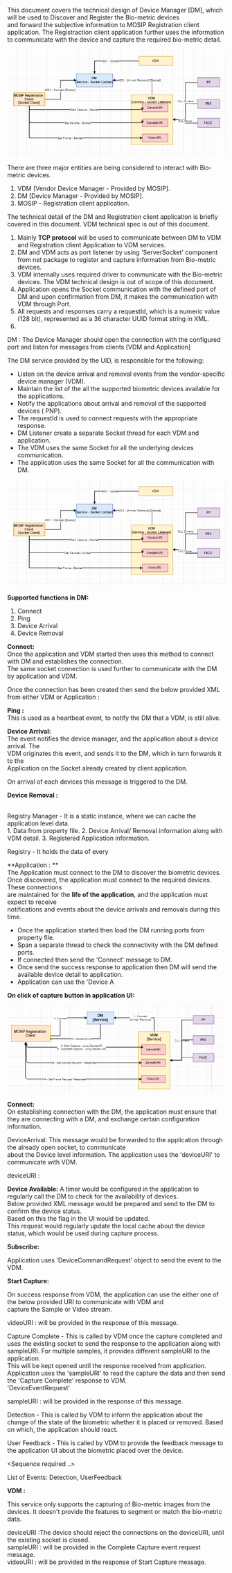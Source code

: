 
This document covers the technical design of Device Manager [DM], which will be used to Discover and Register the Bio-metric devices  
and forward the subjective information to MOSIP Registration client application. The Registraction client application further uses the information to 
communicate with the device and capture the required bio-metric detail.    

![Capture Sequence](_images/bio-device-flow-block.png)  

There are three major entities are being considered to interact with Bio-metric devices. 
   1. VDM [Vendor Device Manager - Provided by MOSIP].  
   2. DM  [Device Manager - Provided by MOSIP].  
   3. MOSIP - Registration client application.  

The technical detail of the DM and Registration client application is briefly covered in this document. VDM technical spec is out of this document.  

1. Mainly **TCP protocol** will be used to communicate between DM to VDM and Registration client Application to VDM services.  
2. DM and VDM acts as port listener by using 'ServerSocket' component from net package to register and capture information from Bio-metric devices.  
3. VDM internally uses required driver to communicate with the Bio-metric devices. The VDM technical design is out of scope of this document.   
4. Application opens the Socket communication with the defined port of DM and upon confirmation from DM, it makes the communication with VDM through Port.    
5. All requests and responses carry a requestId, which is a numeric value (128 bit), represented as a 36 character UUID format string in XML.  
6. 

DM : 
The Device Manager should open the connection with the configured port and listen for messages from clients [VDM and Application]  

The DM service provided by the UID, is responsible for the following:  
   - Listen on the device arrival and removal events from the vendor-specific device 
     manager (VDM).  
   - Maintain the list of the all the supported biometric devices available for the
     applications.  
   - Notify the applications about arrival and removal of the supported devices (
     PNP).  
   - The requestId is used to connect requests with the appropriate response.   
   - DM Listener create a separate Socket thread for each VDM and application.  
   - The VDM uses the same Socket for all the underlying devices communication. 
   - The application uses the same Socket for all the communication with DM. 

![Capture Sequence](_images/bio-device-flow-block.png)  
   
**Supported functions in DM:** 
   1. Connect  
   2. Ping  
   3. Device Arrival  
   4. Device Removal  

**Connect:**  
Once the application and VDM started then uses this method to connect with DM and establishes the connection.  
The same socket connection is used further to communicate with the DM by application and VDM.   

Once the connection has been created then send the below provided XML from either VDM or Application :

<DeviceManagerEventRequest requestId="" version="">
	<Connect apiVersion="">
		<VDM vendor="" vdmName="" vdmVersion=""/> <!-- Provided by VDM -->
		<APP vendor="" appName="" appVersion=""/> <!-- Provided by Application -->
	</Connect>
</DeviceManagerEventRequest>

<DeviceManagerEventResponse requestId="">
	<Return value=""/>
	<ConnectResponse apiVersion="" vendor="" dmName=""
	dmVersion="" heartBeat=""/>
</DeviceManagerEventResponse>

**Ping :**  
This is used as a heartbeat event, to notify the DM that a VDM, is still alive.  

<DeviceManagerEventRequest requestId="">
	<Ping vdmName=""/>
</DeviceManagerEventRequest>
<DeviceManagerEventResponse requestId="">
	<Return value="" failureReason=""/>
</DeviceManagerEventResponse>

**Device Arrival:**  
The event notifies the device manager, and the application about a device arrival. The  
VDM originates this event, and sends it to the DM, which in turn forwards it to the  
Application on the Socket already created by client application.   

On arrival of each devices this message is triggered to the DM.  

<DeviceManagerEventRequest requestId=""> 
	<Arrival vdmName="" deviceURI="" modality="Fingerprint Slap" 
		deviceMake="Manufacturer Name " deviceModel="DEVICE MODEL NAME />  
		IDENTIFIER " hardwareRev="1.0.0" firmwareRev="1.0.1"
		serialNumber="ABC1234567">
		<Capabilities detection="True" video="True"
			autoCapture="True" disableAutoCapture="True" userFeedback="True"
			graphicalFeedback="False">
			<VideoFormats>
				<VideoFormat videoFormatId="1" modality="Fingerprint
					Slap ">
					<FrameType biometricPosition="Any" size="800,750"
						pixelFormat="Gray8" pixelResolution="250ppi" />
				</VideoFormat>
			</VideoFormats>
			<SampleFormats>
				<SampleFormat formatId="1" format="ISO IEC 1 views="1"
					size="1600,1500" pixelResolution="500ppi" />
			</SampleFormats>
		</Capabilities>
	</Arrival>
</DeviceManagerEventRequest>

<DeviceManagerEventResponse requestId="">  
	<Return value="1" failureReason="0" />  
</DeviceManagerEventResponse>  

**Device Removal :** 
<DeviceManagerEventRequest requestId="">  
	<Removal deviceURI="" />  
</DeviceManagerEventRequest>  

<DeviceManagerEventResponse requestId="">  
	<Return value="" failureReason="0"/> 
</DeviceManagerEventResponse> 


Registry Manager - It is a static instance, where we can cache the application level data.  
	1. Data from property file.
	2. Device Arrival/ Removal information along with VDM detail.
	3. Registered Application information. 
	
Registry - It holds the data of every 

**Application : **  
 The Application must connect to the DM to discover the biometric devices. 
Once discovered, the application must connect to the required devices. These connections  
are maintained for the **life of the application**, and the application must expect to receive  
notifications and events about the device arrivals and removals during this time.  

   - Once the application started then load the DM running ports from property file.  
   - Span a separate thread to check the connectivity with the DM defined ports.  
   - If connected then send the 'Connect' message to DM.   
   - Once send the success response to application then DM will send the available device detail to application.  
   - Application can use the 'Device A 

**On click of capture button in application UI:**  

![Capture Sequence](_images/bio-device-capture-seq-block.png)  




**Connect:**  
	On establishing connection with the DM, the application must ensure that  
they are connecting with a DM, and exchange certain configuration information.  

DeviceArrival:  This message would be forwarded to the application through the already open socket, to communicate  
	about the Device level information. The application uses the 'deviceURI' to communicate with VDM.  

deviceURI :  

**Device Available:**
	A timer would be configured in the application to regularly call the DM to check for the availability of devices.  
	Below provided XML message would be prepared and send to the DM to confirm the device status.  
	Based on this the flag in the UI would be updated.  
	This request would regularly update the local cache about the device status, which would be used during capture process.  
	
<DeviceManagerEventRequest requestId="">  
	<Available deviceModality="" />  
</DeviceManagerEventRequest>  

<DeviceManagerEventResponse requestId="">  
	<Available value="" failureReason="0"/> 
</DeviceManagerEventResponse> 


**Subscribe:**

Application uses 'DeviceCommandRequest' object to send the event to the VDM. 

**Start Capture:** 

   On success response from VDM, the application can use the either one of the below provided URI to communicate with VDM and  
   capture the Sample or Video stream.
   
   videoURI : will be provided in the response of this message.


Capture Complete - 
   This is called by VDM once the capture completed and uses the existing socket to send the response to the application along with sampleURI. 
   For multiple samples, it provides different sampleURI to the application.  
   This will be kept opened until the response received from application. 
   Application uses the 'sampleURI' to read the capture the data and then send the 'Capture Complete' response to VDM.  
   'DeviceEventRequest' 

   sampleURI : will be provided in the response of this message.

Detection - 
   This is called by VDM to inform the application about the change of the state of the biometric whether it is placed or removed. 
   Based on which, the application should react. 

User Feedback - 
   This is called by VDM to provide the feedback message to the application UI about the biometric placed over the device.     
   
   <Sequence required ..> 
  
List of Events:
   Detection, UserFeedback  
   
  
**VDM :**

  This service only supports the capturing of Bio-metric images from the devices. It doesn't provide the features to segment or match the bio-metric data.  
  	
   deviceURI :The device should reject the connections on the deviceURI, until the existing socket is closed.  
   sampleURI : will be provided in the Complete Capture event request message.  
   videoURI : will be provided in the response of Start Capture message.    
  
  
  